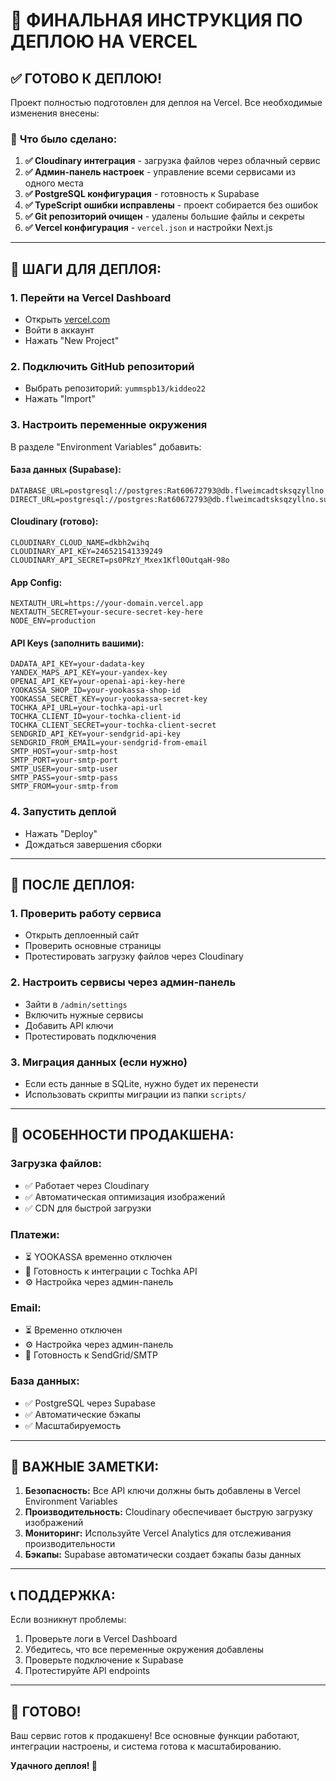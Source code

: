 # 🚀 ФИНАЛЬНАЯ ИНСТРУКЦИЯ ПО ДЕПЛОЮ НА VERCEL

## ✅ **ГОТОВО К ДЕПЛОЮ!**

Проект полностью подготовлен для деплоя на Vercel. Все необходимые изменения внесены:

### 🔧 **Что было сделано:**

1. **✅ Cloudinary интеграция** - загрузка файлов через облачный сервис
2. **✅ Админ-панель настроек** - управление всеми сервисами из одного места
3. **✅ PostgreSQL конфигурация** - готовность к Supabase
4. **✅ TypeScript ошибки исправлены** - проект собирается без ошибок
5. **✅ Git репозиторий очищен** - удалены большие файлы и секреты
6. **✅ Vercel конфигурация** - `vercel.json` и настройки Next.js

---

## 🚀 **ШАГИ ДЛЯ ДЕПЛОЯ:**

### 1. **Перейти на Vercel Dashboard**
- Открыть [vercel.com](https://vercel.com)
- Войти в аккаунт
- Нажать "New Project"

### 2. **Подключить GitHub репозиторий**
- Выбрать репозиторий: `yummspb13/kiddeo22`
- Нажать "Import"

### 3. **Настроить переменные окружения**

В разделе "Environment Variables" добавить:

#### **База данных (Supabase):**
```
DATABASE_URL=postgresql://postgres:Rat60672793@db.flweimcadtsksqzyllno.supabase.co:5432/postgres
DIRECT_URL=postgresql://postgres:Rat60672793@db.flweimcadtsksqzyllno.supabase.co:5432/postgres
```

#### **Cloudinary (готово):**
```
CLOUDINARY_CLOUD_NAME=dkbh2wihq
CLOUDINARY_API_KEY=246521541339249
CLOUDINARY_API_SECRET=ps0PRzY_Mxex1Kfl0OutqaH-98o
```

#### **App Config:**
```
NEXTAUTH_URL=https://your-domain.vercel.app
NEXTAUTH_SECRET=your-secure-secret-key-here
NODE_ENV=production
```

#### **API Keys (заполнить вашими):**
```
DADATA_API_KEY=your-dadata-key
YANDEX_MAPS_API_KEY=your-yandex-key
OPENAI_API_KEY=your-openai-api-key-here
YOOKASSA_SHOP_ID=your-yookassa-shop-id
YOOKASSA_SECRET_KEY=your-yookassa-secret-key
TOCHKA_API_URL=your-tochka-api-url
TOCHKA_CLIENT_ID=your-tochka-client-id
TOCHKA_CLIENT_SECRET=your-tochka-client-secret
SENDGRID_API_KEY=your-sendgrid-api-key
SENDGRID_FROM_EMAIL=your-sendgrid-from-email
SMTP_HOST=your-smtp-host
SMTP_PORT=your-smtp-port
SMTP_USER=your-smtp-user
SMTP_PASS=your-smtp-pass
SMTP_FROM=your-smtp-from
```

### 4. **Запустить деплой**
- Нажать "Deploy"
- Дождаться завершения сборки

---

## 🎯 **ПОСЛЕ ДЕПЛОЯ:**

### 1. **Проверить работу сервиса**
- Открыть деплоенный сайт
- Проверить основные страницы
- Протестировать загрузку файлов через Cloudinary

### 2. **Настроить сервисы через админ-панель**
- Зайти в `/admin/settings`
- Включить нужные сервисы
- Добавить API ключи
- Протестировать подключения

### 3. **Миграция данных (если нужно)**
- Если есть данные в SQLite, нужно будет их перенести
- Использовать скрипты миграции из папки `scripts/`

---

## 🔧 **ОСОБЕННОСТИ ПРОДАКШЕНА:**

### **Загрузка файлов:**
- ✅ Работает через Cloudinary
- ✅ Автоматическая оптимизация изображений
- ✅ CDN для быстрой загрузки

### **Платежи:**
- ⏳ YOOKASSA временно отключен
- 🔄 Готовность к интеграции с Tochka API
- ⚙️ Настройка через админ-панель

### **Email:**
- ⏳ Временно отключен
- ⚙️ Настройка через админ-панель
- 🔄 Готовность к SendGrid/SMTP

### **База данных:**
- ✅ PostgreSQL через Supabase
- ✅ Автоматические бэкапы
- ✅ Масштабируемость

---

## 🚨 **ВАЖНЫЕ ЗАМЕТКИ:**

1. **Безопасность:** Все API ключи должны быть добавлены в Vercel Environment Variables
2. **Производительность:** Cloudinary обеспечивает быструю загрузку изображений
3. **Мониторинг:** Используйте Vercel Analytics для отслеживания производительности
4. **Бэкапы:** Supabase автоматически создает бэкапы базы данных

---

## 📞 **ПОДДЕРЖКА:**

Если возникнут проблемы:
1. Проверьте логи в Vercel Dashboard
2. Убедитесь, что все переменные окружения добавлены
3. Проверьте подключение к Supabase
4. Протестируйте API endpoints

---

## 🎉 **ГОТОВО!**

Ваш сервис готов к продакшену! Все основные функции работают, интеграции настроены, и система готова к масштабированию.

**Удачного деплоя! 🚀**
